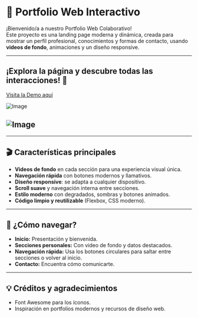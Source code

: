 # 🚀 Portfolio Web Interactivo

¡Bienvenido/a a nuestro Portfolio Web Colaborativo!  
Este proyecto es una landing page moderna y dinámica, creada para mostrar un perfil profesional, conocimientos y formas de contacto, usando **videos de fondo**, animaciones y un diseño responsive.

---
## ¡Explora la página y descubre todas las interacciones! 👀
[Visita la Demo aquí](https://arr-fran.github.io/PP_TrabajoN1/index.html#1)

![Image](<img width="946" alt="Image" src="https://github.com/user-attachments/assets/50c0ab8a-8a8b-449c-ab43-c8820c28b842"/>)

![Image](<img width="955" alt="Image" src="https://github.com/user-attachments/assets/e725e5e7-f7cf-41df-8c91-4e638e43e963"/>)
---
---

## 🎬 Características principales

- **Videos de fondo** en cada sección para una experiencia visual única.
- **Navegación rápida** con botones modernos y llamativos.
- **Diseño responsive**: se adapta a cualquier dispositivo.
- **Scroll suave** y navegación interna entre secciones.
- **Estilo moderno** con degradados, sombras y botones animados.
- **Código limpio y reutilizable** (Flexbox, CSS moderno).

---
## 🚦 ¿Cómo navegar?

- **Inicio:** Presentación y bienvenida.
- **Secciones personales:** Con video de fondo y datos destacados.
- **Navegación rápida:** Usa los botones circulares para saltar entre secciones o volver al inicio.
- **Contacto:** Encuentra cómo comunicarte.

---
## 💡 Créditos y agradecimientos
- Font Awesome para los íconos.
- Inspiración en portfolios modernos y recursos de diseño web.

